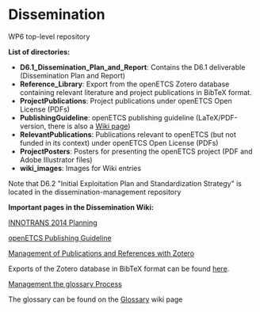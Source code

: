 Dissemination
=============

WP6 top-level repository

__List of directories:__
* **D6.1_Dissemination_Plan_and_Report**: Contains the D6.1 deliverable (Dissemination Plan and Report)
* **Reference_Library**: Export from the openETCS Zotero database containing relevant literature and project publications in BibTeX format.
* **ProjectPublications**: Project publications under openETCS Open License (PDFs)
* **PublishingGuideline**: openETCS publishing guideline (LaTeX/PDF-version, there is also a [Wiki page](https://github.com/openETCS/Dissemination/wiki/Publishing-Guideline))
* **RelevantPublications**: Publications relevant to openETCS (but not funded in its context) under openETCS Open License (PDFs)
* **ProjectPosters**: Posters for presenting the openETCS project (PDF and Adobe Illustrator files)
* **wiki_images**: Images for Wiki entries

Note that D6.2 "Initial Exploitation Plan and Standardization Strategy" is located in the dissemination-management repository

__Important pages in the Dissemination Wiki:__

[INNOTRANS 2014 Planning](https://github.com/openETCS/Dissemination/wiki/INNOTRANS-2014-Planning)

[openETCS Publishing Guideline](https://github.com/openETCS/Dissemination/wiki/Publishing-Guideline)

[Management of Publications and References with Zotero](https://github.com/openETCS/Dissemination/wiki/Management-of-Publications-and-References-with-Zotero)

Exports of the Zotero database in BibTeX format can be found [here](https://github.com/openETCS/Dissemination/tree/master/Reference_Library).

[Management the glossary Process](https://github.com/openETCS/Dissemination/wiki/Management-of-Glossary-Process)

The glossary can be found on the [Glossary](https://github.com/openETCS/Dissemination/wiki/Glossary) wiki page
